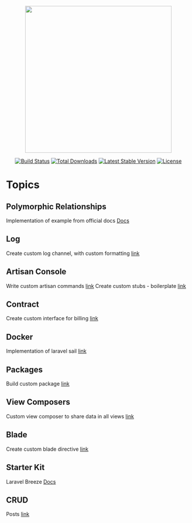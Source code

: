 <p align="center"><a href="https://laravel.com" target="_blank"><img src="https://raw.githubusercontent.com/laravel/art/master/logo-lockup/5%20SVG/2%20CMYK/1%20Full%20Color/laravel-logolockup-cmyk-red.svg" width="400"></a></p>

<p align="center">
<a href="https://travis-ci.org/laravel/framework"><img src="https://travis-ci.org/laravel/framework.svg" alt="Build Status"></a>
<a href="https://packagist.org/packages/laravel/framework"><img src="https://img.shields.io/packagist/dt/laravel/framework" alt="Total Downloads"></a>
<a href="https://packagist.org/packages/laravel/framework"><img src="https://img.shields.io/packagist/v/laravel/framework" alt="Latest Stable Version"></a>
<a href="https://packagist.org/packages/laravel/framework"><img src="https://img.shields.io/packagist/l/laravel/framework" alt="License"></a>
</p>

# Topics

## Polymorphic Relationships
Implementation of example from official docs [Docs](https://laravel.com/docs/8.x/eloquent-relationships#polymorphic-relationships)
## Log
Create custom log channel, with custom formatting  [link](https://github.com/johnazar/laravel-by-topics/tree/main/app)

## Artisan Console
Write custom artisan commands [link](https://github.com/johnazar/laravel-by-topics/tree/main/app/Console/JohnCommands)
Create custom stubs - boilerplate [link](https://github.com/johnazar/laravel-by-topics/tree/main/stubs)
## Contract
Create custom interface for billing  [link](https://github.com/johnazar/laravel-by-topics/tree/main/app/Billing)
## Docker
Implementation of laravel sail [link](https://github.com/johnazar/laravel-by-topics/tree/main/docker)

## Packages
Build custom package [link](https://github.com/johnazar/laravel-by-topics/tree/main/app/Packages/Azarj/mypackage)

## View Composers
Custom view composer to share data in all views [link](https://github.com/johnazar/laravel-by-topics/blob/main/app/Providers/ViewTestServiceProvider.php)

## Blade
Create custom blade directive [link](https://github.com/johnazar/laravel-by-topics/blob/main/app/Providers/AppServiceProvider.php)

## Starter Kit
Laravel Breeze [Docs](https://laravel.com/docs/8.x/starter-kits#laravel-breeze)

## CRUD
Posts [link](https://github.com/johnazar/laravel-by-topics/blob/main/app/Http/Controllers/PostController.php)
